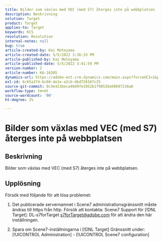```yaml
---
title: Bilder som växlas med VEC (med S7) återges inte på webbplatsen
description: Beskrivning
solution: Target
product: Target
applies-to: Target
keywords: KCS
resolution: Resolution
internal-notes: null
bug: true
article-created-by: Kai Motoyama
article-created-date: 5/5/2022 3:36:33 PM
article-published-by: Kai Motoyama
article-published-date: 5/5/2022 3:41:59 PM
version-number: 2
article-number: KA-16305
dynamics-url: https://adobe-ent.crm.dynamics.com/main.aspx?forceUCI=1&pagetype=entityrecord&etn=knowledgearticle&id=f64e2e21-89cc-ec11-a7b5-6045bd00d995
exl-id: 6c65a374-6c60-4e1e-a2cb-dbd726167c25
source-git-commit: 0c3e421beca46d9fe1952b1f98538a50697216a0
workflow-type: tm+mt
source-wordcount: '90'
ht-degree: 2%

---
```


# Bilder som växlas med VEC (med S7) återges inte på webbplatsen

## Beskrivning


Bilder som växlas med VEC (med S7) återges inte på webbplatsen.


## Upplösning


Försök med följande för att lösa problemet:

1. Det publicerade servernamnet i Scene7 administrationsgränssnitt måste ändras till https från http. Försök att kontakta: Scene7 Support för [!DNL Target]: DL-s7forTarget [s7forTarget@adobe.com](mailto:s7forTarget@adobe.com) för att ändra den här inställningen.

2. Spara om Scene7-inställningarna i [!DNL Target] Gränssnitt under: [!UICONTROL Administration] - [!UICONTROL Scene7 configuration]
